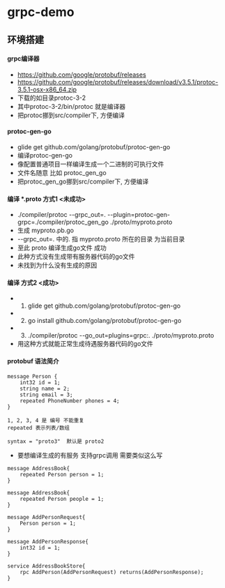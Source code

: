 # grpc-demo

## 环境搭建
####  grpc编译器
- https://github.com/google/protobuf/releases
- https://github.com/google/protobuf/releases/download/v3.5.1/protoc-3.5.1-osx-x86_64.zip
- 下载的如目录protoc-3-2  
- 其中protoc-3-2/bin/protoc 就是编译器
- 把protoc挪到src/compiler下, 方便编译
####  protoc-gen-go
- glide get github.com/golang/protobuf/protoc-gen-go
- 编译protoc-gen-go
- 像配置普通项目一样编译生成一个二进制的可执行文件 
- 文件名随意 比如 protoc_gen_go
- 把protoc_gen_go挪到src/compiler下, 方便编译

#### 编译 *.proto 方式1 <未成功>
-  ./compiler/protoc --grpc_out=. --plugin=protoc-gen-grpc=./compiler/protoc_gen_go ./proto/myproto.proto
- 生成 myproto.pb.go  
- --grpc_out=. 中的. 指 myproto.proto 所在的目录 为当前目录
- 至此 proto 编译生成go文件 成功
- 此种方式没有生成带有服务器代码的go文件
- 未找到为什么没有生成的原因
#### 编译 方式2 <成功>
- 1.  glide get github.com/golang/protobuf/protoc-gen-go
- 2.  go install github.com/golang/protobuf/protoc-gen-go
- 3.  ./compiler/protoc  --go_out=plugins=grpc:.   ./proto/myproto.proto
- 用这种方式就能正常生成待遇服务器代码的go文件

#### protobuf 语法简介
```
message Person {
    int32 id = 1;
    string name = 2;
    string email = 3;
    repeated PhoneNumber phones = 4;
}

1, 2, 3, 4 是 编号 不能重复
repeated 表示列表/数组

syntax = "proto3"  默认是 proto2

```
- 要想编译生成的有服务 支持grpc调用 需要类似这么写
```
message AddressBook{
    repeated Person person = 1;
}

message AddressBook{
    repeated Person people = 1;
}

message AddPersonRequest{
    Person person = 1;
}

message AddPersonResponse{
    int32 id = 1;
}

service AddressBookStore{
    rpc AddPerson(AddPersonRequest) returns(AddPersonResponse);
}
```



